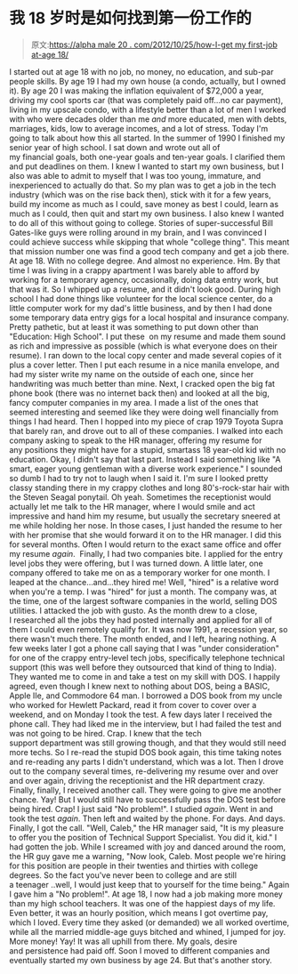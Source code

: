# 我 18 岁时是如何找到第一份工作的

> 原文:[https://alpha male 20 . com/2012/10/25/how-I-get my first-job at-age 18/](https://alphamale20.com/2012/10/25/how-i-got-my-first-job-at-age-18/)

I started out at age 18 with no job, no money, no education, and sub-par people skills. By age 19 I had my own house (a condo, actually, but I owned it). By age 20 I was making the inflation equivalent of $72,000 a year, driving my cool sports car (that was completely paid off...no car payment), living in my upscale condo, with a lifestyle better than a lot of men I worked with who were decades older than me *and* more educated, men with debts, marriages, kids, low to average incomes, and a lot of stress. Today I'm going to talk about how this all started. In the summer of 1990 I finished my senior year of high school. I sat down and wrote out all of my financial goals, both one-year goals and ten-year goals. I clarified them and put deadlines on them. I knew I wanted to start my own business, but I also was able to admit to myself that I was too young, immature, and inexperienced to actually do that. So my plan was to get a job in the tech industry (which was on the rise back then), stick with it for a few years, build my income as much as I could, save money as best I could, learn as much as I could, then quit and start my own business. I also knew I wanted to do all of this without going to college. Stories of super-successful Bill Gates-like guys were rolling around in my brain, and I was convinced I could achieve success while skipping that whole "college thing". This meant that mission number one was find a good tech company and get a job there. At age 18\. With no college degree. And almost no experience. Hm. By that time I was living in a crappy apartment I was barely able to afford by working for a temporary agency, occasionally, doing data entry work, but that was it. So I whipped up a resume, and it didn't look good. During high school I had done things like volunteer for the local science center, do a little computer work for my dad's little business, and by then I had done some temporary data entry gigs for a local hospital and insurance company. Pretty pathetic, but at least it was something to put down other than "Education: High School". I put these  on my resume and made them sound as rich and impressive as possible (which is what everyone does on their resume). I ran down to the local copy center and made several copies of it plus a cover letter. Then I put each resume in a nice manila envelope, and had my sister write my name on the outside of each one, since her handwriting was much better than mine. Next, I cracked open the big fat phone book (there was no internet back then) and looked at all the big, fancy computer companies in my area. I made a list of the ones that seemed interesting and seemed like they were doing well financially from things I had heard. Then I hopped into my piece of crap 1979 Toyota Supra that barely ran, and drove out to all of these companies. I walked into each company asking to speak to the HR manager, offering my resume for any positions they might have for a stupid, smartass 18 year-old kid with no education. Okay, I didn't say that last part. Instead I said something like "A smart, eager young gentleman with a diverse work experience." I sounded so dumb I had to try not to laugh when I said it. I'm sure I looked pretty classy standing there in my crappy clothes and long 80's-rock-star hair with the Steven Seagal ponytail. Oh yeah. Sometimes the receptionist would actually let me talk to the HR manager, where I would smile and act impressive and hand him my resume, but usually the secretary sneered at me while holding her nose. In those cases, I just handed the resume to her with her promise that she would forward it on to the HR manager. I did this for several months. Often I would return to the exact same office and offer my resume *again*.  Finally, I had two companies bite. I applied for the entry level jobs they were offering, but I was turned down. A little later, one company offered to take me on as a temporary worker for one month. I leaped at the chance...and...they hired me! Well, "hired" is a relative word when you're a temp. I was "hired" for just a month. The company was, at the time, one of the largest software companies in the world, selling DOS utilities. I attacked the job with gusto. As the month drew to a close, I researched all the jobs they had posted internally and applied for all of them I could even remotely qualify for. It was now 1991, a recession year, so there wasn't much there. The month ended, and I left, hearing nothing. A few weeks later I got a phone call saying that I was "under consideration" for one of the crappy entry-level tech jobs, specifically telephone technical support (this was well before they outsourced that kind of thing to India). They wanted me to come in and take a test on my skill with DOS. I happily agreed, even though I knew next to nothing about DOS, being a BASIC, Apple IIe, and Commodore 64 man. I borrowed a DOS book from my uncle who worked for Hewlett Packard, read it from cover to cover over a weekend, and on Monday I took the test. A few days later I received the phone call. They had liked me in the interview, but I had failed the test and was not going to be hired. Crap. I knew that the tech support department was still growing though, and that they would still need more techs. So I re-read the stupid DOS book again, this time taking notes and re-reading any parts I didn't understand, which was a lot. Then I drove out to the company several times, re-delivering my resume over and over and over again, driving the receptionist and the HR department crazy. Finally, finally, I received another call. They were going to give me another chance. Yay! But I would still have to successfully pass the DOS test before being hired. Crap! I just said "No problem!". I studied *again*. Went in and took the test *again*. Then left and waited by the phone. For days. And days. Finally, I got the call. "Well, Caleb," the HR manager said, "It is my pleasure to offer you the position of Technical Support Specialist. You did it, kid." I had gotten the job. While I screamed with joy and danced around the room, the HR guy gave me a warning, "Now look, Caleb. Most people we're hiring for this position are people in their twenties and thirties with college degrees. So the fact you've never been to college and are still a teenager ..well, I would just keep that to yourself for the time being." Again I gave him a "No problem!". At age 18, I now had a job making more money than my high school teachers. It was one of the happiest days of my life. Even better, it was an hourly position, which means I got overtime pay, which I loved. Every time they asked (or demanded) we all worked overtime, while all the married middle-age guys bitched and whined, I jumped for joy. More money! Yay! It was all uphill from there. My goals, desire and persistence had paid off. Soon I moved to different companies and eventually started my own business by age 24\. But that's another story.